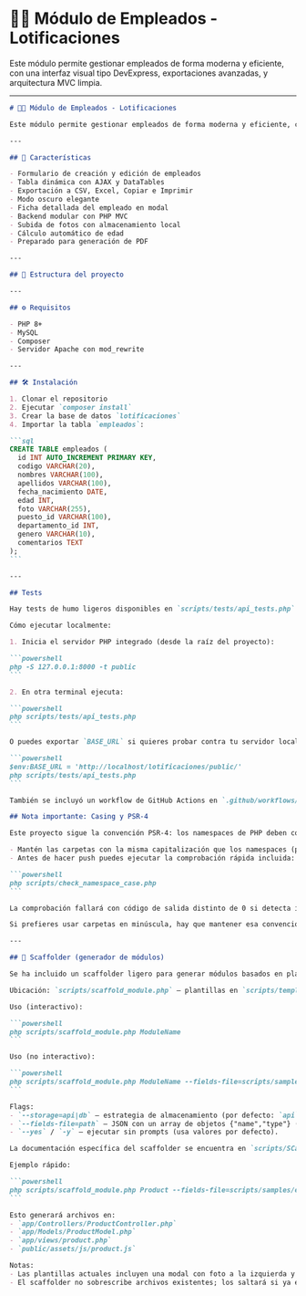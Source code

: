 # 🧑‍💼 Módulo de Empleados - Lotificaciones

Este módulo permite gestionar empleados de forma moderna y eficiente, con una interfaz visual tipo DevExpress, exportaciones avanzadas, y arquitectura MVC limpia.

---

````markdown
# 🧑‍💼 Módulo de Empleados - Lotificaciones

Este módulo permite gestionar empleados de forma moderna y eficiente, con una interfaz visual tipo DevExpress, exportaciones avanzadas, y arquitectura MVC limpia.

---

## 🚀 Características

- Formulario de creación y edición de empleados
- Tabla dinámica con AJAX y DataTables
- Exportación a CSV, Excel, Copiar e Imprimir
- Modo oscuro elegante
- Ficha detallada del empleado en modal
- Backend modular con PHP MVC
- Subida de fotos con almacenamiento local
- Cálculo automático de edad
- Preparado para generación de PDF

---

## 📁 Estructura del proyecto

---

## ⚙️ Requisitos

- PHP 8+
- MySQL
- Composer
- Servidor Apache con mod_rewrite

---

## 🛠️ Instalación

1. Clonar el repositorio
2. Ejecutar `composer install`
3. Crear la base de datos `lotificaciones`
4. Importar la tabla `empleados`:

```sql
CREATE TABLE empleados (
  id INT AUTO_INCREMENT PRIMARY KEY,
  codigo VARCHAR(20),
  nombres VARCHAR(100),
  apellidos VARCHAR(100),
  fecha_nacimiento DATE,
  edad INT,
  foto VARCHAR(255),
  puesto_id VARCHAR(100),
  departamento_id INT,
  genero VARCHAR(10),
  comentarios TEXT
);
```

---

## Tests

Hay tests de humo ligeros disponibles en `scripts/tests/api_tests.php`.

Cómo ejecutar localmente:

1. Inicia el servidor PHP integrado (desde la raíz del proyecto):

```powershell
php -S 127.0.0.1:8000 -t public
```

2. En otra terminal ejecuta:

```powershell
php scripts/tests/api_tests.php
```

O puedes exportar `BASE_URL` si quieres probar contra tu servidor local (Apache/IIS):

```powershell
$env:BASE_URL = 'http://localhost/lotificaciones/public/'
php scripts/tests/api_tests.php
```

También se incluyó un workflow de GitHub Actions en `.github/workflows/php-tests.yml` que corre estos tests en cada push a `main`.

## Nota importante: Casing y PSR-4

Este proyecto sigue la convención PSR-4: los namespaces de PHP deben coincidir exactamente con las rutas de archivos en el repositorio, incluyendo mayúsculas/minúsculas. En entornos Linux (por ejemplo runners de CI) el sistema de ficheros es case-sensitive; en Windows no siempre lo es. Para evitar errores tipo "Class 'App\\Controllers\\EmpleadoController' not found":

- Mantén las carpetas con la misma capitalización que los namespaces (p. ej. `app/Controllers`, `app/Models`).
- Antes de hacer push puedes ejecutar la comprobación rápida incluida:

```powershell
php scripts/check_namespace_case.php
```

La comprobación fallará con código de salida distinto de 0 si detecta inconsistencias en el casing.

Si prefieres usar carpetas en minúscula, hay que mantener esa convención también en los `namespace` de los archivos PHP; en general la opción menos disruptiva es alinear carpetas con namespaces.

---

## 🧩 Scaffolder (generador de módulos)

Se ha incluido un scaffolder ligero para generar módulos basados en plantillas. Está pensado para acelerar la creación de formularios y vistas que sigan el patrón del módulo `Empleado`.

Ubicación: `scripts/scaffold_module.php` — plantillas en `scripts/templates/module/`

Uso (interactivo):

```powershell
php scripts/scaffold_module.php ModuleName
```

Uso (no interactivo):

```powershell
php scripts/scaffold_module.php ModuleName --fields-file=scripts/samples/example_fields.json --yes
```

Flags:
- `--storage=api|db` — estrategia de almacenamiento (por defecto: `api`).
- `--fields-file=path` — JSON con un array de objetos {"name","type"} (ej.: `scripts/samples/example_fields.json`).
- `--yes` / `-y` — ejecutar sin prompts (usa valores por defecto).

La documentación específica del scaffolder se encuentra en `scripts/SCaffolder_README.md`.

Ejemplo rápido:

```powershell
php scripts/scaffold_module.php Product --fields-file=scripts/samples/example_fields.json --yes
```

Esto generará archivos en:
- `app/Controllers/ProductController.php`
- `app/Models/ProductModel.php`
- `app/views/product.php`
- `public/assets/js/product.js`

Notas:
- Las plantillas actuales incluyen una modal con foto a la izquierda y campos a la derecha, además de un exportador XLSX (SheetJS) como alternativa.
- El scaffolder no sobrescribe archivos existentes; los saltará si ya existen.